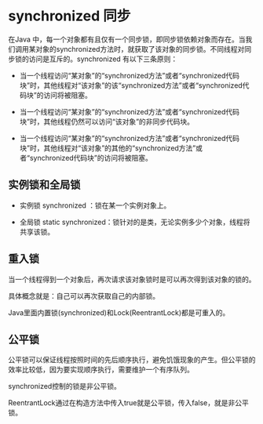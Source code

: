 # synchronized 同步

在Java 中，每一个对象都有且仅有一个同步锁，即同步锁依赖对象而存在。当我们调用某对象的synchronized方法时，就获取了该对象的同步锁。不同线程对同步锁的访问是互斥的。synchronized 有以下三条原则：

- 当一个线程访问“某对象”的“synchronized方法”或者“synchronized代码块”时，其他线程对“该对象”的该“synchronized方法”或者“synchronized代码块”的访问将被阻塞。

- 当一个线程访问“某对象”的“synchronized方法”或者“synchronized代码块”时，其他线程仍然可以访问“该对象”的非同步代码块。

- 当一个线程访问“某对象”的“synchronized方法”或者“synchronized代码块”时，其他线程对“该对象”的其他的“synchronized方法”或者“synchronized代码块”的访问将被阻塞。

## 实例锁和全局锁

- 实例锁 synchronized ：锁在某一个实例对象上。

- 全局锁 static synchronized：锁针对的是类，无论实例多少个对象，线程将共享该锁。

## 重入锁

当一个线程得到一个对象后，再次请求该对象锁时是可以再次得到该对象的锁的。

具体概念就是：自己可以再次获取自己的内部锁。

Java里面内置锁(synchronized)和Lock(ReentrantLock)都是可重入的。

## 公平锁

公平锁可以保证线程按照时间的先后顺序执行，避免饥饿现象的产生。但公平锁的效率比较低，因为要实现顺序执行，需要维护一个有序队列。

synchronized控制的锁是非公平锁。

ReentrantLock通过在构造方法中传入true就是公平锁，传入false，就是非公平锁。
